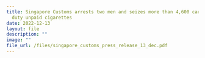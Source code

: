```yaml
---
title: Singapore Customs arrests two men and seizes more than 4,600 cartons of
  duty unpaid cigarettes
date: 2022-12-13
layout: file
description: ""
image: ""
file_url: /files/singapore_customs_press_release_13_dec.pdf
---
```

